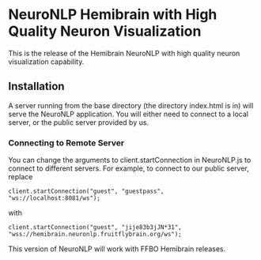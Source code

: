 # NeuroNLP Hemibrain with High Quality Neuron Visualization
This is the release of the Hemibrain NeuroNLP with high quality neuron visualization capability.

## Installation

A server running from the base directory (the directory index.html is in) will serve the NeuroNLP application. You will either need to connect to a local server, or the public server provided by us.

### Connecting to Remote Server

You can change the arguments to client.startConnection in NeuroNLP.js to connect to different servers. For example, to connect to our public server, replace
```
client.startConnection("guest", "guestpass", "ws://localhost:8081/ws");
```
with
```
client.startConnection("guest", "jije83b3jJN*31", "wss://hemibrain.neuronlp.fruitflybrain.org/ws");
```
This version of NeuroNLP will work with FFBO Hemibrain releases.